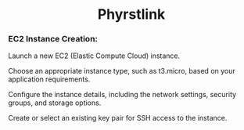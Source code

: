 <h1 align="center">Phyrstlink</h1>
<h3 align="left">EC2 Instance Creation:</h3>
  <p align="left">Launch a new EC2 (Elastic Compute Cloud) instance.</p>
  <p align="left">Choose an appropriate instance type, such as t3.micro, based on your application requirements.</p>
  <p align="left">Configure the instance details, including the network settings, security groups, and storage options.</p>
  <p align="left">Create or select an existing key pair for SSH access to the instance.</p>

